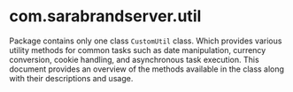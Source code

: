 # com.sarabrandserver.util
Package contains only one class `CustomUtil` class. Which provides various utility methods for
common tasks such as date manipulation, currency conversion, cookie handling, and asynchronous
task execution. This document provides an overview of the methods available in the class along
with their descriptions and usage.